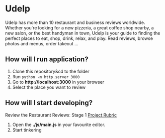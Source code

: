 # Udelp 

Udelp has more than 10 restaurant and business reviews worldwide. Whether you're looking for a new pizzeria, a great coffee shop nearby, a new salon, or the best handyman in town, Udelp is your guide to finding the perfect places to eat, shop, drink, relax, and play. Read reviews, browse photos and menus, order takeout ...


## How will I run application?


1. Clone this repository&cd to the folder
2. Run ```python -m http.server 3000```
3. Go to  **http://localhost:3000** in your browser
4. Select the place you want to review

## How will I start developing?

Review the Restaurant Reviews: Stage 1 [Project Rubric](https://review.udacity.com/#!/rubrics/1090/view)

1. Open the **./js/main.js** in your favourite editor.
2. Start tinkering



